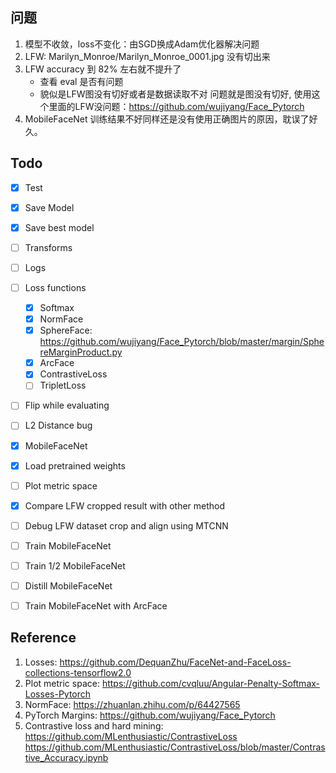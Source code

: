 ## 问题
1. 模型不收敛，loss不变化：由SGD换成Adam优化器解决问题
2. LFW: Marilyn_Monroe/Marilyn_Monroe_0001.jpg 没有切出来
3. LFW accuracy 到 82% 左右就不提升了
	+ 查看 eval 是否有问题
	+ 貌似是LFW图没有切好或者是数据读取不对
	问题就是图没有切好, 使用这个里面的LFW没问题：https://github.com/wujiyang/Face_Pytorch
4. MobileFaceNet 训练结果不好同样还是没有使用正确图片的原因，耽误了好久。


## Todo
- [x] Test
- [x] Save Model
- [x] Save best model
- [ ] Transforms
- [ ] Logs
- [ ] Loss functions
	- [x] Softmax
	- [x] NormFace
	- [x] SphereFace: https://github.com/wujiyang/Face_Pytorch/blob/master/margin/SphereMarginProduct.py
	- [x] ArcFace
	- [x] ContrastiveLoss
	- [ ] TripletLoss
- [ ] Flip while evaluating
- [ ] L2 Distance bug
- [x] MobileFaceNet
- [x] Load pretrained weights
- [ ] Plot metric space
- [x] Compare LFW cropped result with other method
- [ ] Debug LFW dataset crop and align using MTCNN
- [ ] Train MobileFaceNet
- [ ] Train 1/2 MobileFaceNet
- [ ] Distill MobileFaceNet
- [ ] Train MobileFaceNet with ArcFace



## Reference
1. Losses: https://github.com/DequanZhu/FaceNet-and-FaceLoss-collections-tensorflow2.0
2. Plot metric space: https://github.com/cvqluu/Angular-Penalty-Softmax-Losses-Pytorch
3. NormFace: https://zhuanlan.zhihu.com/p/64427565
4. PyTorch Margins: https://github.com/wujiyang/Face_Pytorch
5. Contrastive loss and hard mining: https://github.com/MLenthusiastic/ContrastiveLoss	
	https://github.com/MLenthusiastic/ContrastiveLoss/blob/master/Contrastive_Accuracy.ipynb